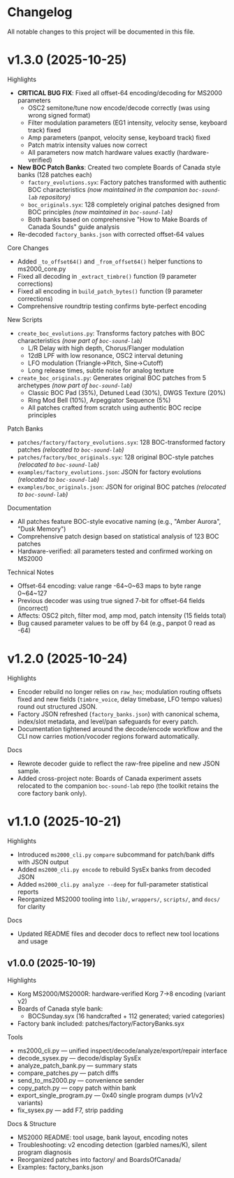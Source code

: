 # Changelog

All notable changes to this project will be documented in this file.

# v1.3.0 (2025-10-25)

Highlights
- **CRITICAL BUG FIX**: Fixed all offset-64 encoding/decoding for MS2000 parameters
  - OSC2 semitone/tune now encode/decode correctly (was using wrong signed format)
  - Filter modulation parameters (EG1 intensity, velocity sense, keyboard track) fixed
  - Amp parameters (panpot, velocity sense, keyboard track) fixed
  - Patch matrix intensity values now correct
  - All parameters now match hardware values exactly (hardware-verified)
- **New BOC Patch Banks**: Created two complete Boards of Canada style banks (128 patches each)
  - `factory_evolutions.syx`: Factory patches transformed with authentic BOC characteristics *(now maintained in the companion `boc-sound-lab` repository)*
  - `boc_originals.syx`: 128 completely original patches designed from BOC principles *(now maintained in `boc-sound-lab`)*
  - Both banks based on comprehensive "How to Make Boards of Canada Sounds" guide analysis
- Re-decoded `factory_banks.json` with corrected offset-64 values

Core Changes
- Added `_to_offset64()` and `_from_offset64()` helper functions to ms2000_core.py
- Fixed all decoding in `_extract_timbre()` function (9 parameter corrections)
- Fixed all encoding in `build_patch_bytes()` function (9 parameter corrections)
- Comprehensive roundtrip testing confirms byte-perfect encoding

New Scripts
- `create_boc_evolutions.py`: Transforms factory patches with BOC characteristics *(now part of `boc-sound-lab`)*
  - L/R Delay with high depth, Chorus/Flanger modulation
  - 12dB LPF with low resonance, OSC2 interval detuning
  - LFO modulation (Triangle→Pitch, Sine→Cutoff)
  - Long release times, subtle noise for analog texture
- `create_boc_originals.py`: Generates original BOC patches from 5 archetypes *(now part of `boc-sound-lab`)*
  - Classic BOC Pad (35%), Detuned Lead (30%), DWGS Texture (20%)
  - Ring Mod Bell (10%), Arpeggiator Sequence (5%)
  - All patches crafted from scratch using authentic BOC recipe principles

Patch Banks
- `patches/factory/factory_evolutions.syx`: 128 BOC-transformed factory patches *(relocated to `boc-sound-lab`)*
- `patches/factory/boc_originals.syx`: 128 original BOC-style patches *(relocated to `boc-sound-lab`)*
- `examples/factory_evolutions.json`: JSON for factory evolutions *(relocated to `boc-sound-lab`)*
- `examples/boc_originals.json`: JSON for original BOC patches *(relocated to `boc-sound-lab`)*

Documentation
- All patches feature BOC-style evocative naming (e.g., "Amber Aurora", "Dusk Memory")
- Comprehensive patch design based on statistical analysis of 123 BOC patches
- Hardware-verified: all parameters tested and confirmed working on MS2000

Technical Notes
- Offset-64 encoding: value range -64~0~63 maps to byte range 0~64~127
- Previous decoder was using true signed 7-bit for offset-64 fields (incorrect)
- Affects: OSC2 pitch, filter mod, amp mod, patch intensity (15 fields total)
- Bug caused parameter values to be off by 64 (e.g., panpot 0 read as -64)

# v1.2.0 (2025-10-24)

Highlights
- Encoder rebuild no longer relies on `raw_hex`; modulation routing offsets fixed and new fields (`timbre_voice`, delay timebase, LFO tempo values) round out structured JSON.
- Factory JSON refreshed (`factory_banks.json`) with canonical schema, index/slot metadata, and level/pan safeguards for every patch.
- Documentation tightened around the decode/encode workflow and the CLI now carries motion/vocoder regions forward automatically.

Docs
- Rewrote decoder guide to reflect the raw-free pipeline and new JSON sample.
- Added cross-project note: Boards of Canada experiment assets relocated to the companion `boc-sound-lab` repo (the toolkit retains the core factory bank only).

# v1.1.0 (2025-10-21)

Highlights
- Introduced `ms2000_cli.py` `compare` subcommand for patch/bank diffs with JSON output
- Added `ms2000_cli.py encode` to rebuild SysEx banks from decoded JSON
- Added `ms2000_cli.py analyze --deep` for full-parameter statistical reports
- Reorganized MS2000 tooling into `lib/`, `wrappers/`, `scripts/`, and `docs/` for clarity

Docs
- Updated README files and decoder docs to reflect new tool locations and usage

## v1.0.0 (2025-10-19)

Highlights
- Korg MS2000/MS2000R: hardware‑verified Korg 7→8 encoding (variant v2)
- Boards of Canada style bank:
  - BOCSunday.syx (16 handcrafted + 112 generated; varied categories)
- Factory bank included: patches/factory/FactoryBanks.syx

Tools
- ms2000_cli.py — unified inspect/decode/analyze/export/repair interface
- decode_sysex.py — decode/display SysEx
- analyze_patch_bank.py — summary stats
- compare_patches.py — patch diffs
- send_to_ms2000.py — convenience sender
- copy_patch.py — copy patch within bank
- export_single_program.py — 0x40 single program dumps (v1/v2 variants)
- fix_sysex.py — add F7, strip padding

Docs & Structure
- MS2000 README: tool usage, bank layout, encoding notes
- Troubleshooting: v2 encoding detection (garbled names/K), silent program diagnosis
- Reorganized patches into factory/ and BoardsOfCanada/
- Examples: factory_banks.json
